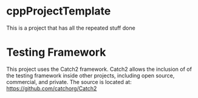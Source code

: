 # cppProjectTemplate
This is a project that has all the repeated stuff done

# Testing Framework
This project uses the Catch2 framework. Catch2 allows the inclusion of of the testing framework inside other projects, including open source, commercial, and private.
The source is located at: https://github.com/catchorg/Catch2